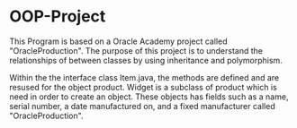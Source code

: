 # OOP-Project
This Program is based on a Oracle Academy project called "OracleProduction". 
The purpose of this project is to understand the relationships of between classes by using inheritance and polymorphism.

Within the the interface class Item.java, the methods are defined and are resused for the object product.
Widget is a subclass of product which is need in order to create an object.
These objects has fields such as a name, serial number, a date manufactured on, and a fixed manufacturer called "OracleProduction". 
